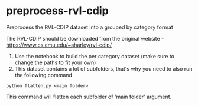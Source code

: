 # preprocess-rvl-cdip
Preprocess the RVL-CDIP dataset into a grouped by category format


The RVL-CDIP should be downloaded from the original website - https://www.cs.cmu.edu/~aharley/rvl-cdip/

1. Use the notebook to build the per category dataset (make sure to change the paths to fit your own)
2. This dataset contains a lot of subfolders, that's why you need to also run the following command

`python flatten.py <main folder>`

This command will flatten each subfolder of 'main folder' argument. 
